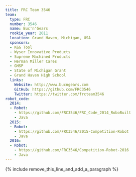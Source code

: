 ```yaml
---
title: FRC Team 3546
team:
  type: FRC
  number: 3546
  name: Buc'n'Gears
  rookie_year: 2011
  location: Grand Haven, Michigan, USA
  sponsors:
  - K&G Tool
  - Wyser Innovative Products
  - Supreme Machined Products
  - Herman Miller Cares
  - GHSP
  - State of Michigan Grant
  - Grand Haven High School
  links:
    Website: http://www.bucngears.com
    GitHub: https://github.com/FRC3546
    Twitter: https://twitter.com/frcteam3546
robot_code:
  2014:
  - Robot:
    - https://github.com/FRC3546/FRC_Code_2014_RoboBuilt
    - Java
  2015:
  - Robot:
    - https://github.com/FRC3546/2015-Competition-Robot
    - Java
  2016:
  - Robot:
    - https://github.com/FRC3546/Competition-Robot-2016
    - Java
---
```


{% include remove_this_line_and_add_a_paragraph %}